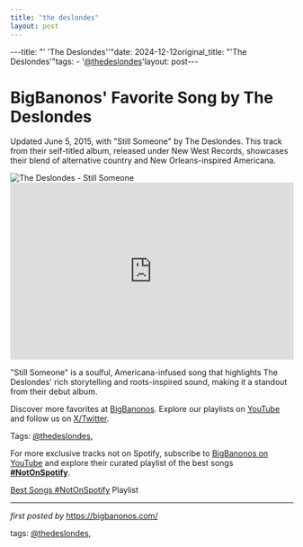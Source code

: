 ```yaml
---
title: "the deslondes"
layout: post
---
```

---title: "' 'The Deslondes''"date: 2024-12-12original_title: "'The Deslondes'"tags:  - '[@thedeslondes](/tags/thedeslondes/)'layout: post---<!-- Post Title --><h1 >BigBanonos' Favorite Song by The Deslondes</h1> <!-- Introductory Text --><p >Updated June 5, 2015, with "Still Someone" by The Deslondes. This track from their self-titled album, released under New West Records, showcases their blend of alternative country and New Orleans-inspired Americana.</p> <!-- Featured Image --><div > <img src="https://i.scdn.co/image/ab67616d00001e02eeac039419b675be02377e70" alt="The Deslondes - Still Someone" /></div> <!-- YouTube Video Embed --><div > <iframe width="100%" height="315" src="https://www.youtube.com/embed/hW7_pMmNNHE" title="Still Someone" frameborder="0" allow="accelerometer; autoplay; clipboard-write; encrypted-media; gyroscope; picture-in-picture; web-share" referrerpolicy="strict-origin-when-cross-origin" allowfullscreen></iframe></div> <!-- Song Information --><div > <p>"Still Someone" is a soulful, Americana-infused song that highlights The Deslondes' rich storytelling and roots-inspired sound, making it a standout from their debut album.</p></div> <!-- Footer Links --><div > <p>Discover more favorites at <a href="https://bigbanonos.com/" target="_blank">BigBanonos</a>. Explore our playlists on <a href="https://www.youtube.com/[@BigBanonos](/tags/BigBanonos/)" target="_blank">YouTube</a> and follow us on <a href="https://x.com/bigbanonos" target="_blank">X/Twitter</a>.</p></div> <!-- Tags --><p >Tags: [@thedeslondes](/tags/thedeslondes/),</p><!--Subscribe and Playlist Links--><div>    <p>For more exclusive tracks not on Spotify, subscribe to <a href="https://www.youtube.com/[@BigBanonos](/tags/BigBanonos/)" target="_blank">BigBanonos on YouTube</a> and explore their curated playlist of the best songs <strong>[#NotOnSpotify](/tags/NotOnSpotify/)</strong>.</p>    <p><a href="https://www.youtube.com/playlist?list=PLtuNtuTatqI0kFahUCbtbfenC_ET5O_tr" target="_blank">Best Songs [#NotOnSpotify](/tags/NotOnSpotify/) Playlist<br /></a></p></div><hr /><p><em>first posted by</em> <a href="https://bigbanonos.com/" rel="noopener" target="_new">https://bigbanonos.com/</a></p><p>tags: [@thedeslondes](/tags/thedeslondes/),</p>